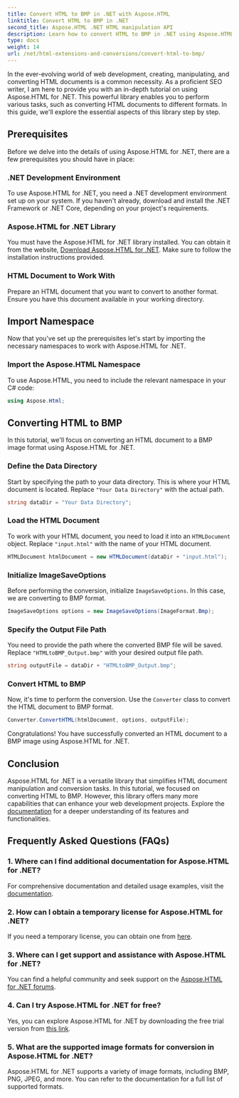 ```yaml
---
title: Convert HTML to BMP in .NET with Aspose.HTML
linktitle: Convert HTML to BMP in .NET
second_title: Aspose.HTML .NET HTML manipulation API
description: Learn how to convert HTML to BMP in .NET using Aspose.HTML for .NET. Comprehensive guide for web developers for Leveraging Aspose.HTML for .NET.
type: docs
weight: 14
url: /net/html-extensions-and-conversions/convert-html-to-bmp/
---
```

In the ever-evolving world of web development, creating, manipulating, and converting HTML documents is a common necessity. As a proficient SEO writer, I am here to provide you with an in-depth tutorial on using Aspose.HTML for .NET. This powerful library enables you to perform various tasks, such as converting HTML documents to different formats. In this guide, we'll explore the essential aspects of this library step by step.

## Prerequisites

Before we delve into the details of using Aspose.HTML for .NET, there are a few prerequisites you should have in place:

### .NET Development Environment

To use Aspose.HTML for .NET, you need a .NET development environment set up on your system. If you haven't already, download and install the .NET Framework or .NET Core, depending on your project's requirements.

### Aspose.HTML for .NET Library

You must have the Aspose.HTML for .NET library installed. You can obtain it from the website, [Download Aspose.HTML for .NET](https://releases.aspose.com/html/net/). Make sure to follow the installation instructions provided.

### HTML Document to Work With

Prepare an HTML document that you want to convert to another format. Ensure you have this document available in your working directory.

## Import Namespace

Now that you've set up the prerequisites let's start by importing the necessary namespaces to work with Aspose.HTML for .NET.

### Import the Aspose.HTML Namespace

To use Aspose.HTML, you need to include the relevant namespace in your C# code:

```csharp
using Aspose.Html;
```

## Converting HTML to BMP

In this tutorial, we'll focus on converting an HTML document to a BMP image format using Aspose.HTML for .NET.

### Define the Data Directory

Start by specifying the path to your data directory. This is where your HTML document is located. Replace `"Your Data Directory"` with the actual path.

```csharp
string dataDir = "Your Data Directory";
```

### Load the HTML Document

To work with your HTML document, you need to load it into an `HTMLDocument` object. Replace `"input.html"` with the name of your HTML document.

```csharp
HTMLDocument htmlDocument = new HTMLDocument(dataDir + "input.html");
```

### Initialize ImageSaveOptions

Before performing the conversion, initialize `ImageSaveOptions`. In this case, we are converting to BMP format.

```csharp
ImageSaveOptions options = new ImageSaveOptions(ImageFormat.Bmp);
```

### Specify the Output File Path

You need to provide the path where the converted BMP file will be saved. Replace `"HTMLtoBMP_Output.bmp"` with your desired output file path.

```csharp
string outputFile = dataDir + "HTMLtoBMP_Output.bmp";
```

### Convert HTML to BMP

Now, it's time to perform the conversion. Use the `Converter` class to convert the HTML document to BMP format.

```csharp
Converter.ConvertHTML(htmlDocument, options, outputFile);
```

Congratulations! You have successfully converted an HTML document to a BMP image using Aspose.HTML for .NET.

## Conclusion

Aspose.HTML for .NET is a versatile library that simplifies HTML document manipulation and conversion tasks. In this tutorial, we focused on converting HTML to BMP. However, this library offers many more capabilities that can enhance your web development projects. Explore the [documentation](https://reference.aspose.com/html/net/) for a deeper understanding of its features and functionalities.

## Frequently Asked Questions (FAQs)

### 1. Where can I find additional documentation for Aspose.HTML for .NET?

For comprehensive documentation and detailed usage examples, visit the [documentation](https://reference.aspose.com/html/net/).

### 2. How can I obtain a temporary license for Aspose.HTML for .NET?

If you need a temporary license, you can obtain one from [here](https://purchase.aspose.com/temporary-license/).

### 3. Where can I get support and assistance with Aspose.HTML for .NET?

You can find a helpful community and seek support on the [Aspose.HTML for .NET forums](https://forum.aspose.com/).

### 4. Can I try Aspose.HTML for .NET for free?

Yes, you can explore Aspose.HTML for .NET by downloading the free trial version from [this link](https://releases.aspose.com/).

### 5. What are the supported image formats for conversion in Aspose.HTML for .NET?

Aspose.HTML for .NET supports a variety of image formats, including BMP, PNG, JPEG, and more. You can refer to the documentation for a full list of supported formats.

